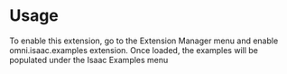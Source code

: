 # Usage

To enable this extension, go to the Extension Manager menu and enable omni.isaac.examples extension. Once loaded, the examples will be populated under the Isaac Examples menu

